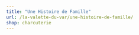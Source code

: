 ```yaml
---
title: "Une Histoire de Famille"
url: /la-valette-du-var/une-histoire-de-famille/
shop: charcuterie
---
```

